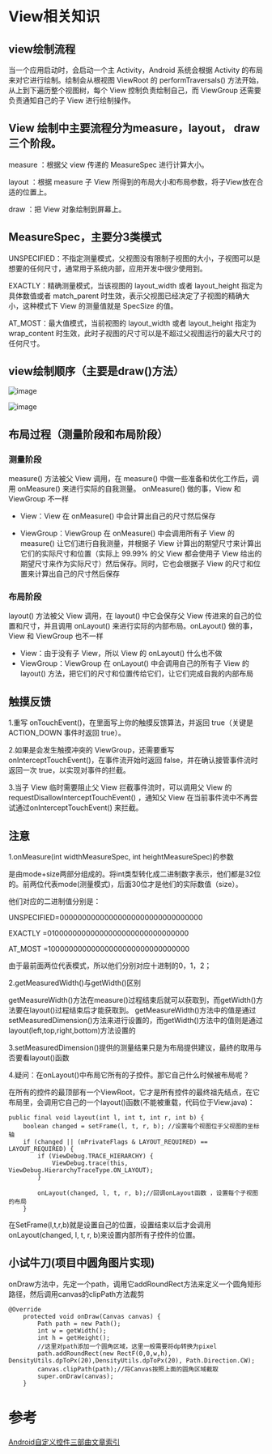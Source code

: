 # View相关知识
## view绘制流程
当一个应用启动时，会启动一个主 Activity，Android 系统会根据 Activity 的布局来对它进行绘制。绘制会从根视图 ViewRoot 的 performTraversals() 方法开始，从上到下遍历整个视图树，每个 View 控制负责绘制自己，而 ViewGroup 还需要负责通知自己的子 View 进行绘制操作。

## View 绘制中主要流程分为measure，layout， draw 三个阶段。
measure ：根据父 view 传递的 MeasureSpec 进行计算大小。

layout ：根据 measure 子 View 所得到的布局大小和布局参数，将子View放在合适的位置上。

draw ：把 View 对象绘制到屏幕上。

## MeasureSpec，主要分3类模式
UNSPECIFIED：不指定测量模式，父视图没有限制子视图的大小，子视图可以是想要的任何尺寸，通常用于系统内部，应用开发中很少使用到。

EXACTLY：精确测量模式，当该视图的 layout_width 或者 layout_height 指定为具体数值或者 match_parent 时生效，表示父视图已经决定了子视图的精确大小，这种模式下 View 的测量值就是 SpecSize 的值。

AT_MOST：最大值模式，当前视图的 layout_width 或者 layout_height 指定为 wrap_content 时生效，此时子视图的尺寸可以是不超过父视图运行的最大尺寸的任何尺寸。

## view绘制顺序（主要是draw()方法）
![image](https://img-blog.csdnimg.cn/2019060521490221.png "")

![image](https://img-blog.csdnimg.cn/20190606084037650.png "")

## 布局过程（测量阶段和布局阶段）

### 测量阶段
measure() 方法被父 View 调用，在 measure() 中做一些准备和优化工作后，调用  onMeasure() 来进行实际的自我测量。 onMeasure() 做的事，View 和 ViewGroup 不一样
* View：View 在 onMeasure() 中会计算出自己的尺寸然后保存

* ViewGroup：ViewGroup 在 onMeasure() 中会调用所有子 View 的 measure() 让它们进行自我测量，并根据子 View 计算出的期望尺寸来计算出它们的实际尺寸和位置（实际上 99.99% 的父 View 都会使用子 View 给出的期望尺寸来作为实际尺寸）然后保存。同时，它也会根据子 View 的尺寸和位置来计算出自己的尺寸然后保存

### 布局阶段
layout() 方法被父 View 调用，在 layout() 中它会保存父 View 传进来的自己的位置和尺寸，并且调用 onLayout() 来进行实际的内部布局。onLayout() 做的事， View 和 ViewGroup 也不一样

* View：由于没有子 View，所以 View 的 onLayout() 什么也不做
* ViewGroup：ViewGroup 在 onLayout() 中会调用自己的所有子 View 的 layout() 方法，把它们的尺寸和位置传给它们，让它们完成自我的内部布局

## 触摸反馈
1.重写 onTouchEvent()，在里面写上你的触摸反馈算法，并返回 true（关键是 ACTION_DOWN 事件时返回  true）。

2.如果是会发生触摸冲突的 ViewGroup，还需要重写 onInterceptTouchEvent()，在事件流开始时返回  false，并在确认接管事件流时返回一次 true，以实现对事件的拦截。

3.当子 View 临时需要阻止父 View 拦截事件流时，可以调用父 View 的  requestDisallowInterceptTouchEvent() ，通知父 View 在当前事件流中不再尝试通过onInterceptTouchEvent() 来拦截。


## 注意
1.onMeasure(int widthMeasureSpec, int heightMeasureSpec)的参数

是由mode+size两部分组成的。将int类型转化成二进制数字表示，他们都是32位的。前两位代表mode(测量模式)，后面30位才是他们的实际数值（size）。 

他们对应的二进制值分别是： 

UNSPECIFIED=00000000000000000000000000000000

EXACTLY =01000000000000000000000000000000 

AT_MOST =10000000000000000000000000000000 

由于最前面两位代表模式，所以他们分别对应十进制的0，1，2； 


2.getMeasuredWidth()与getWidth()区别

getMeasureWidth()方法在measure()过程结束后就可以获取到，而getWidth()方法要在layout()过程结束后才能获取到。
getMeasureWidth()方法中的值是通过setMeasuredDimension()方法来进行设置的，而getWidth()方法中的值则是通过layout(left,top,right,bottom)方法设置的

3.setMeasuredDimension()提供的测量结果只是为布局提供建议，最终的取用与否要看layout()函数

4.疑问：在onLayout()中布局它所有的子控件。那它自己什么时候被布局呢？

在所有的控件的最顶部有一个ViewRoot，它才是所有控件的最终祖先结点，在它布局里，会调用它自己的一个layout()函数(不能被重载，代码位于View.java)：

```
public final void layout(int l, int t, int r, int b) {  
    boolean changed = setFrame(l, t, r, b); //设置每个视图位于父视图的坐标轴  
    if (changed || (mPrivateFlags & LAYOUT_REQUIRED) == LAYOUT_REQUIRED) {  
        if (ViewDebug.TRACE_HIERARCHY) {  
            ViewDebug.trace(this, ViewDebug.HierarchyTraceType.ON_LAYOUT);  
        }  
  
        onLayout(changed, l, t, r, b);//回调onLayout函数 ，设置每个子视图的布局  
    }  

```

在SetFrame(l,t,r,b)就是设置自己的位置，设置结束以后才会调用onLayout(changed, l, t, r, b)来设置内部所有子控件的位置。



## 小试牛刀(项目中圆角图片实现)
onDraw方法中，先定一个path，调用它addRoundRect方法来定义一个圆角矩形路径，然后调用canvas的clipPath方法裁剪
```
@Override
    protected void onDraw(Canvas canvas) {
        Path path = new Path();
        int w = getWidth();
        int h = getHeight();
        //这里对path添加一个圆角区域，这里一般需要将dp转换为pixel
        path.addRoundRect(new RectF(0,0,w,h), DensityUtils.dpToPx(20),DensityUtils.dpToPx(20), Path.Direction.CW);
        canvas.clipPath(path);//将Canvas按照上面的圆角区域截取
        super.onDraw(canvas);
    }
```


# 参考
[Android自定义控件三部曲文章索引](https://blog.csdn.net/harvic880925/article/details/50995268)